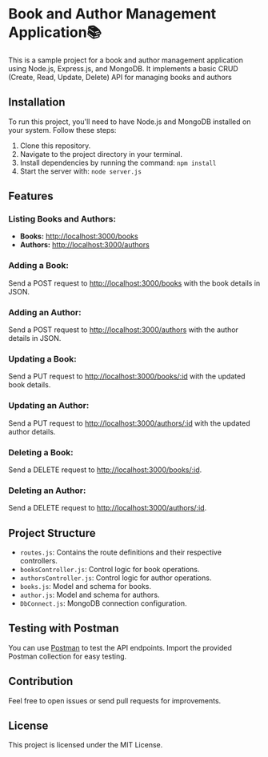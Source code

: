 # Book and Author Management Application📚

This is a sample project for a book and author management application using Node.js, Express.js, and MongoDB. It implements a basic CRUD (Create, Read, Update, Delete) API for managing books and authors

## Installation

To run this project, you'll need to have Node.js and MongoDB installed on your system. Follow these steps:

1. Clone this repository.
2. Navigate to the project directory in your terminal.
3. Install dependencies by running the command: `npm install`
4. Start the server with: `node server.js`
## Features

### Listing Books and Authors:

- **Books:** [http://localhost:3000/books](http://localhost:3000/books)
- **Authors:** [http://localhost:3000/authors](http://localhost:3000/authors)

### Adding a Book:

Send a POST request to [http://localhost:3000/books](http://localhost:3000/books) with the book details in JSON.

### Adding an Author:

Send a POST request to [http://localhost:3000/authors](http://localhost:3000/authors) with the author details in JSON.

### Updating a Book:

Send a PUT request to [http://localhost:3000/books/:id](http://localhost:3000/books/:id) with the updated book details.

### Updating an Author:

Send a PUT request to [http://localhost:3000/authors/:id](http://localhost:3000/authors/:id) with the updated author details.

### Deleting a Book:

Send a DELETE request to [http://localhost:3000/books/:id](http://localhost:3000/books/:id).

### Deleting an Author:

Send a DELETE request to [http://localhost:3000/authors/:id](http://localhost:3000/authors/:id).

## Project Structure

- `routes.js`: Contains the route definitions and their respective controllers.
- `booksController.js`: Control logic for book operations.
- `authorsController.js`: Control logic for author operations.
- `books.js`: Model and schema for books.
- `author.js`: Model and schema for authors.
- `DbConnect.js`: MongoDB connection configuration.

## Testing with Postman

You can use [Postman](https://www.postman.com/) to test the API endpoints. Import the provided Postman collection for easy testing.


## Contribution

Feel free to open issues or send pull requests for improvements.

## License

This project is licensed under the MIT License.
